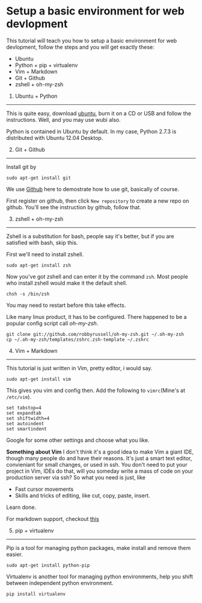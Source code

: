 Setup a basic environment for web devlopment
============================================

This tutorial will teach you how to setup a basic environment for web devlopment, follow the steps and you will get exactly these:

* Ubuntu
* Python + pip + virtualenv
* Vim + Markdown
* Git + Github
* zshell + oh-my-zsh

1. Ubuntu + Python
------------------

This is quite easy, download [ubuntu][1], burn it on a CD or USB and follow the instructions. Well, and you may use wubi also.

Python is contained in Ubuntu by default. In my case, Python 2.7.3 is distributed with Ubuntu 12.04 Desktop.

2. Git + Github
---------------
Install git by
	
	sudo apt-get install git

We use [Github][3] here to demostrate how to use git, basically of course.

First register on github, then click `New repository` to create a new repo on github. You'll see the instruction by github, follow that.

3. zshell + oh-my-zsh
---------------------

Zshell is a substitution for bash, people say it's better, but if you are satisfied with bash, skip this.

First we'll need to install zshell.

	sudo apt-get install zsh

Now you've got zshell and can enter it by the command `zsh`. Most people who install zshell would make it the default shell.

	chsh -s /bin/zsh

You may need to restart before this take effects.

Like many linux product, it has to be configured. There happened to be a popular config script call *oh-my-zsh*.

	git clone git://github.com/robbyrussell/oh-my-zsh.git ~/.oh-my-zsh
	cp ~/.oh-my-zsh/templates/zshrc.zsh-template ~/.zshrc

4. Vim + Markdown
-----------------
This tutorial is just written in Vim, pretty editor, i would say.

	sudo apt-get install vim

This gives you vim and config then. Add the following to `vimrc`(Mine's at `/etc/vim`).

	set tabstop=4
	set expandtab
	set shiftwidth=4
	set autoindent
	set smartindent

Google for some other settings and choose what you like.

**Something about Vim**
I don't think it's a good idea to make Vim a giant IDE, though many people do and have their reasons. It's just a smart text editor, convieniant for small changes, or used in ssh. You don't need to put your project in Vim, IDEs do that, will you someday write a mass of code on your production server via ssh?
So what you need is just, like

* Fast cursor movements
* Skills and tricks of editing, like cut, copy, paste, insert.

Learn done.

For markdown support, checkout [this][2]

5. pip + virtualenv
-------------------
Pip is a tool for managing python packages, make install and remove them easier.
	
	sudo apt-get install python-pip

Virtualenv is another tool for managing python environments, help you shift between independent python environment.

	pip install virtualenv

[1]: http://www.ubuntu.com/ "Ubuntu"
[2]: https://github.com/plasticboy/vim-markdown "vim-markdown"
[3]: https://github.com/ "Github"

